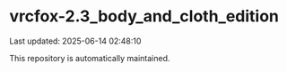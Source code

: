 # vrcfox-2.3_body_and_cloth_edition

Last updated: 2025-06-14 02:48:10

This repository is automatically maintained.
